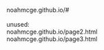 noahmcge.github.io/#
<br>
<br>
unused:
<br>
noahmcge.github.io/page2.html
<br>
noahmcge.github.io/page3.html
